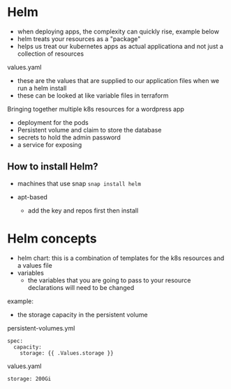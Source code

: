 # Helm 
- when deploying apps, the complexity can quickly rise, example below 
- helm treats your resources as a "package"
- helps us treat our kubernetes apps as actual applicationa and not just a collection of resources 

values.yaml
- these are the values that are supplied to our application files when we run a helm install
- these can be looked at like variable files in terraform

Bringing together multiple k8s resources for a wordpress app 
- deployment for the pods 
- Persistent volume and claim to store the database 
- secrets to hold the admin password 
- a service for exposing


## How to install Helm?
- machines that use snap 
``` snap install helm ```

- apt-based 
    - add the key and repos first then install 

# Helm concepts 
- helm chart: this is a combination of templates for the k8s resources and a values file 
- variables
    - the variables that you are going to pass to your resource declarations will need to be changed 

example: 
- the storage capacity in the persistent volume 

persistent-volumes.yml
```
spec: 
  capacity:
    storage: {{ .Values.storage }}
```

values.yaml 

```
storage: 200Gi
```